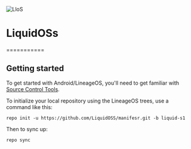 ![LloS](https://graph.org/file/85995012539e180191022.png)
# LiquidOSs
===========

Getting started
---------------

To get started with Android/LineageOS, you'll need to get familiar with [Source Control Tools](https://source.android.com/setup/develop).

To initialize your local repository using the LineageOS trees, use a command like this:
```
repo init -u https://github.com/LiquidOSS/manifesr.git -b liquid-s1
```
Then to sync up:
```
repo sync
```

